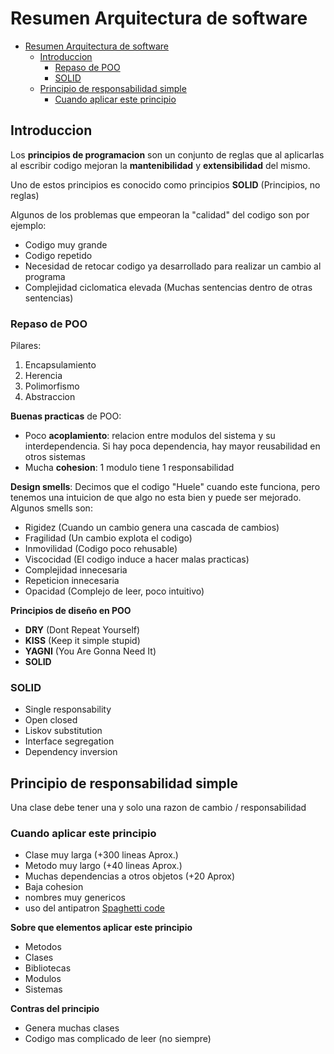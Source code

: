 # Resumen Arquitectura de software

- [Resumen Arquitectura de software](#resumen-arquitectura-de-software)
  - [Introduccion](#introduccion)
    - [Repaso de POO](#repaso-de-poo)
    - [SOLID](#solid)
  - [Principio de responsabilidad simple](#principio-de-responsabilidad-simple)
    - [Cuando aplicar este principio](#cuando-aplicar-este-principio)

## Introduccion

Los **principios de programacion** son un conjunto de reglas que al aplicarlas al escribir codigo mejoran la **mantenibilidad** y **extensibilidad** del mismo.

Uno de estos principios es conocido como principios **SOLID** (Principios, no reglas)

Algunos de los problemas que empeoran la "calidad" del codigo son por ejemplo:
- Codigo muy grande
- Codigo repetido
- Necesidad de retocar codigo ya desarrollado para realizar un cambio al programa
- Complejidad ciclomatica elevada (Muchas sentencias dentro de otras sentencias)

### Repaso de POO

Pilares:

1. Encapsulamiento
2. Herencia
3. Polimorfismo
4. Abstraccion

**Buenas practicas** de POO:

- Poco **acoplamiento**: relacion entre modulos del sistema y su interdependencia. Si hay poca dependencia, hay mayor reusabilidad en otros sistemas
- Mucha **cohesion**: 1 modulo tiene 1 responsabilidad

**Design smells**:
Decimos que el codigo "Huele" cuando este funciona, pero tenemos una intuicion de que algo no esta bien y puede ser mejorado. Algunos smells son:
- Rigidez (Cuando un cambio genera una cascada de cambios)
- Fragilidad (Un cambio explota el codigo)
- Inmovilidad (Codigo poco rehusable)
- Viscocidad (El codigo induce a hacer malas practicas)
- Complejidad innecesaria
- Repeticion innecesaria
- Opacidad (Complejo de leer, poco intuitivo)

**Principios de diseño en POO**

- **DRY** (Dont Repeat Yourself)
- **KISS** (Keep it simple stupid)
- **YAGNI** (You Are Gonna Need It)
- **SOLID**

### SOLID

* Single responsability
* Open closed
* Liskov substitution
* Interface segregation
* Dependency inversion

## Principio de responsabilidad simple 

Una clase debe tener una y solo una razon de cambio / responsabilidad

### Cuando aplicar este principio
- Clase muy larga (+300 lineas Aprox.)
- Metodo muy largo (+40 lineas Aprox.)
- Muchas dependencias a otros objetos (+20 Aprox)
- Baja cohesion
- nombres muy genericos
- uso del antipatron [Spaghetti code](https://es.wikipedia.org/wiki/C%C3%B3digo_espagueti)

**Sobre que elementos aplicar este principio**

  - Metodos
  - Clases
  - Bibliotecas
  - Modulos
  - Sistemas

**Contras del principio**
- Genera muchas clases
- Codigo mas complicado de leer (no siempre)